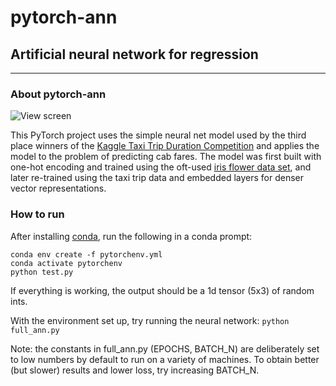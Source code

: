 # pytorch-ann

## Artificial neural network for regression
---
### About pytorch-ann

![View screen](https://www.fast.ai/images/kaggle_taxi.png)

This PyTorch project uses the simple neural net model used by the third place winners of the [Kaggle Taxi Trip Duration Competition](https://www.kaggle.com/c/new-york-city-taxi-fare-prediction) and applies the model to the problem of predicting cab fares. The model was first built with one-hot encoding and trained using the oft-used [iris flower data set](https://en.wikipedia.org/wiki/Iris_flower_data_set), and later re-trained using the taxi trip data and embedded layers for denser vector representations.

### How to run
After installing [conda](https://docs.conda.io/projects/conda/en/latest/user-guide/install/index.html), run the following in a conda prompt:
```
conda env create -f pytorchenv.yml
conda activate pytorchenv
python test.py
```
If everything is working, the output should be a 1d tensor (5x3) of random ints. 

With the environment set up, try running the neural network:
`python full_ann.py`

Note: the constants in full_ann.py (EPOCHS, BATCH_N) are deliberately set to low numbers by default to run on a variety of machines. To obtain better (but slower) results and lower loss, try increasing BATCH_N.
